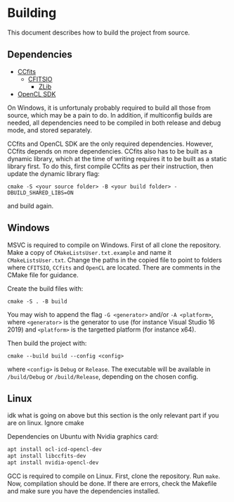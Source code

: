 # Building
This document describes how to build the project from source.

## Dependencies
- [CCfits](https://heasarc.gsfc.nasa.gov/fitsio/CCfits/)
    - [CFITSIO](https://heasarc.gsfc.nasa.gov/fitsio/)
        - [ZLib](https://www.zlib.net/)
- [OpenCL SDK](https://github.com/KhronosGroup/OpenCL-SDK)

On Windows, it is unfortunaly probably required to build all those from source, which may be a pain to do. In addition, if multiconfig builds are needed, all dependencies need to be compiled in both release and debug mode, and stored separately.

CCfits and OpenCL SDK are the only required dependencies. However, CCfits depends on more dependencies. CCfits also has to be built as a dynamic library, which at the time of writing requires it to be built as a static library first.
To do this, first compile CCfits as per their instruction, then update the dynamic library flag:

```
cmake -S <your source folder> -B <your build folder> -DBUILD_SHARED_LIBS=ON
```

and build again.

## Windows
MSVC is required to compile on Windows. First of all clone the repository. Make a copy of `CMakeListsUser.txt.example` and name it `CMakeListsUser.txt`. Change the paths in the copied file to point to folders where `CFITSIO`, `CCfits` and `OpenCL` are located. There are comments in the CMake file for guidance.

Create the build files with:

```
cmake -S . -B build
```

You may wish to append the flag `-G <generator>` and/or `-A <platform>`, where `<generator>` is the generator to use (for instance Visual Studio 16 2019) and `<platform>` is the targetted platform (for instance x64).

Then build the project with:

```
cmake --build build --config <config>
```

where `<config>` is `Debug` or `Release`. The executable will be available in `/build/Debug` or `/build/Release`, depending on the chosen config.

## Linux
idk what is going on above but this section is the only relevant part if you are on linux. Ignore cmake

Dependencies on Ubuntu with Nvidia graphics card:
```bash
apt install ocl-icd-opencl-dev
apt install libccfits-dev
apt install nvidia-opencl-dev
```

GCC is required to compile on Linux. First, clone the repository. Run `make`. Now, compilation should be done. If there are errors, check the Makefile and make sure you have the dependencies installed.
